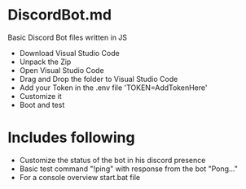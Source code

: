 # DiscordBot.md
Basic Discord Bot files written in JS

* Download Visual Studio Code
* Unpack the Zip
* Open Visual Studio Code
* Drag and Drop the folder to Visual Studio Code
* Add your Token in the .env file 'TOKEN=AddTokenHere'
* Customize it
* Boot and test

# Includes following

* Customize the status of the bot in his discord presence
* Basic test command "!ping" with response from the bot "Pong..."
* For a console overview start.bat file
